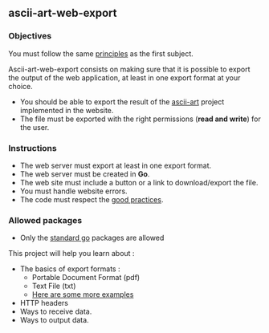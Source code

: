 ## ascii-art-web-export

### Objectives

You must follow the same [principles](../README.md) as the first subject.

Ascii-art-web-export consists on making sure that it is possible to export the output of the web application, at least in one export format at your choice.

- You should be able to export the result of the [ascii-art](../../ascii-art/README.md) project implemented in the website.
- The file must be exported with the right permissions (**read and write**) for the user.

### Instructions

- The web server must export at least in one export format.
- The web server must be created in **Go**.
- The web site must include a button or a link to download/export the file.
- You must handle website errors.
- The code must respect the [good practices](../../good-practices/README.md).

### Allowed packages

- Only the [standard go](https://golang.org/pkg/) packages are allowed

This project will help you learn about :

- The basics of export formats :
  - Portable Document Format (pdf)
  - Text File (txt)
  - [Here are some more examples](https://en.wikipedia.org/wiki/Document_file_format)
- HTTP headers
- Ways to receive data.
- Ways to output data.
